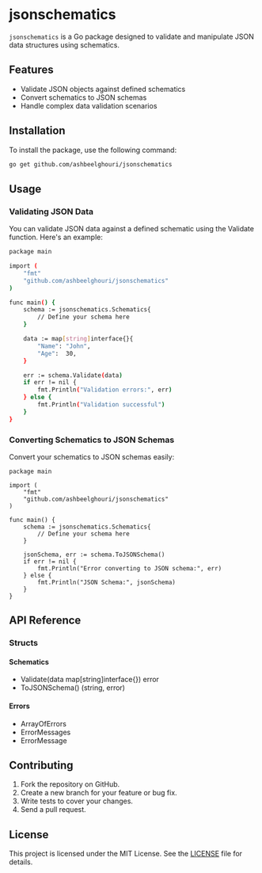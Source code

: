 # jsonschematics

`jsonschematics` is a Go package designed to validate and manipulate JSON data structures using schematics.

## Features

- Validate JSON objects against defined schematics
- Convert schematics to JSON schemas
- Handle complex data validation scenarios

## Installation

To install the package, use the following command:

```sh
go get github.com/ashbeelghouri/jsonschematics
```

## Usage

### Validating JSON Data
You can validate JSON data against a defined schematic using the Validate function. Here's an example:

```sh
package main

import (
    "fmt"
    "github.com/ashbeelghouri/jsonschematics"
)

func main() {
    schema := jsonschematics.Schematics{
        // Define your schema here
    }

    data := map[string]interface{}{
        "Name": "John",
        "Age":  30,
    }

    err := schema.Validate(data)
    if err != nil {
        fmt.Println("Validation errors:", err)
    } else {
        fmt.Println("Validation successful")
    }
}
```

### Converting Schematics to JSON Schemas
Convert your schematics to JSON schemas easily:

```
package main

import (
    "fmt"
    "github.com/ashbeelghouri/jsonschematics"
)

func main() {
    schema := jsonschematics.Schematics{
        // Define your schema here
    }

    jsonSchema, err := schema.ToJSONSchema()
    if err != nil {
        fmt.Println("Error converting to JSON schema:", err)
    } else {
        fmt.Println("JSON Schema:", jsonSchema)
    }
}
```

## API Reference
### Structs

#### Schematics
- Validate(data map[string]interface{}) error
- ToJSONSchema() (string, error)

#### Errors
- ArrayOfErrors
- ErrorMessages
- ErrorMessage

## Contributing
1. Fork the repository on GitHub.
2. Create a new branch for your feature or bug fix.
3. Write tests to cover your changes.
4. Send a pull request.

## License
This project is licensed under the MIT License. See the [LICENSE](https://github.com/ashbeelghouri/jsonschematics/blob/master/LICENSE) file for details.
